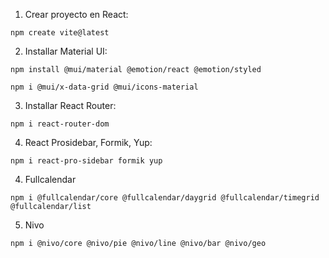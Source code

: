 1. Crear proyecto en React:

```
npm create vite@latest
```

2. Installar Material UI:

```
npm install @mui/material @emotion/react @emotion/styled 

npm i @mui/x-data-grid @mui/icons-material
```

3. Installar React Router:

```
npm i react-router-dom
```

4. React Prosidebar, Formik, Yup:

```
npm i react-pro-sidebar formik yup
```

4. Fullcalendar

```
npm i @fullcalendar/core @fullcalendar/daygrid @fullcalendar/timegrid @fullcalendar/list
```

5. Nivo

```
npm i @nivo/core @nivo/pie @nivo/line @nivo/bar @nivo/geo

```